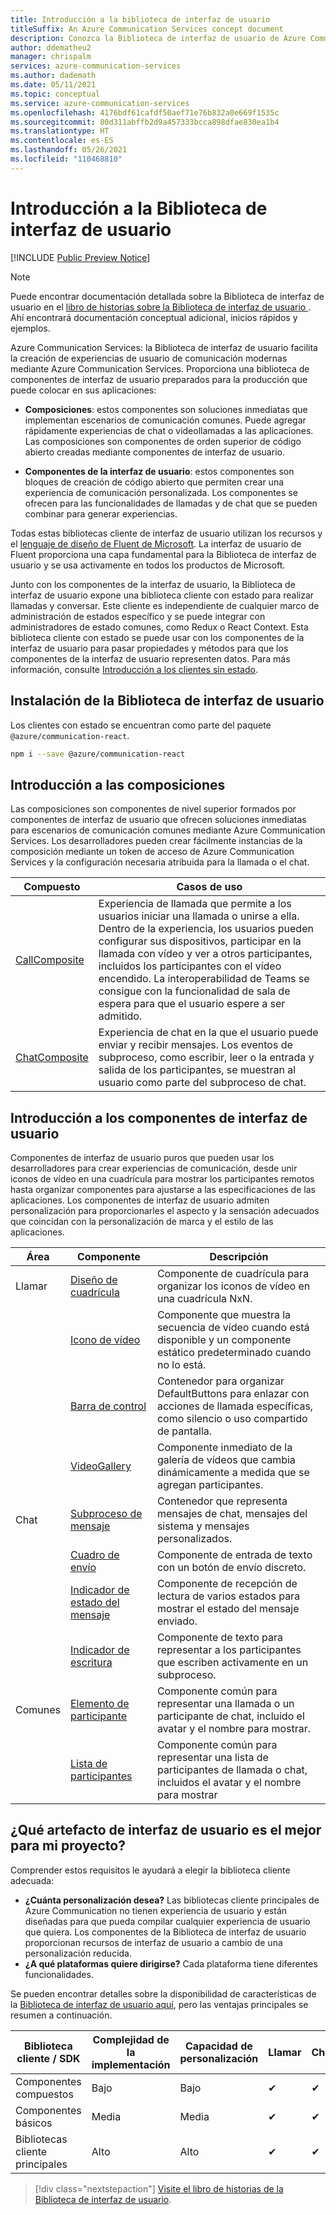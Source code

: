 ```yaml
---
title: Introducción a la biblioteca de interfaz de usuario
titleSuffix: An Azure Communication Services concept document
description: Conozca la Biblioteca de interfaz de usuario de Azure Communication Services.
author: ddematheu2
manager: chrispalm
services: azure-communication-services
ms.author: dademath
ms.date: 05/11/2021
ms.topic: conceptual
ms.service: azure-communication-services
ms.openlocfilehash: 4176bdf61cafdf50aef71e76b832a0e669f1535c
ms.sourcegitcommit: 80d311abffb2d9a457333bcca898dfae830ea1b4
ms.translationtype: HT
ms.contentlocale: es-ES
ms.lasthandoff: 05/26/2021
ms.locfileid: "110468810"
---
```

# <a name="ui-library-overview"></a>Introducción a la Biblioteca de interfaz de usuario

[!INCLUDE [Public Preview Notice](../../includes/public-preview-include.md)]

> [!NOTE]
> Puede encontrar documentación detallada sobre la Biblioteca de interfaz de usuario en el [ libro de historias sobre la Biblioteca de interfaz de usuario ](https://azure.github.io/communication-ui-library). Ahí encontrará documentación conceptual adicional, inicios rápidos y ejemplos.

Azure Communication Services: la Biblioteca de interfaz de usuario facilita la creación de experiencias de usuario de comunicación modernas mediante Azure Communication Services. Proporciona una biblioteca de componentes de interfaz de usuario preparados para la producción que puede colocar en sus aplicaciones:

- **Composiciones**: estos componentes son soluciones inmediatas que implementan escenarios de comunicación comunes.
  Puede agregar rápidamente experiencias de chat o videollamadas a las aplicaciones.
  Las composiciones son componentes de orden superior de código abierto creadas mediante componentes de interfaz de usuario.

- **Componentes de la interfaz de usuario**: estos componentes son bloques de creación de código abierto que permiten crear una experiencia de comunicación personalizada.
  Los componentes se ofrecen para las funcionalidades de llamadas y de chat que se pueden combinar para generar experiencias.

Todas estas bibliotecas cliente de interfaz de usuario utilizan los recursos y el [lenguaje de diseño de Fluent de Microsoft](https://developer.microsoft.com/fluentui/). La interfaz de usuario de Fluent proporciona una capa fundamental para la Biblioteca de interfaz de usuario y se usa activamente en todos los productos de Microsoft.

Junto con los componentes de la interfaz de usuario, la Biblioteca de interfaz de usuario expone una biblioteca cliente con estado para realizar llamadas y conversar.
Este cliente es independiente de cualquier marco de administración de estados específico y se puede integrar con administradores de estado comunes, como Redux o React Context.
Esta biblioteca cliente con estado se puede usar con los componentes de la interfaz de usuario para pasar propiedades y métodos para que los componentes de la interfaz de usuario representen datos. Para más información, consulte [Introducción a los clientes sin estado](https://azure.github.io/communication-ui-library/?path=/story/stateful-client-what-is-stateful--page).

## <a name="installing-ui-library"></a>Instalación de la Biblioteca de interfaz de usuario

Los clientes con estado se encuentran como parte del paquete `@azure/communication-react`. 

```bash
npm i --save @azure/communication-react
```

## <a name="composites-overview"></a>Introducción a las composiciones

Las composiciones son componentes de nivel superior formados por componentes de interfaz de usuario que ofrecen soluciones inmediatas para escenarios de comunicación comunes mediante Azure Communication Services.
Los desarrolladores pueden crear fácilmente instancias de la composición mediante un token de acceso de Azure Communication Services y la configuración necesaria atribuida para la llamada o el chat.

| Compuesto    | Casos de uso  | 
| ------------ | ---------- |
| [CallComposite](https://azure.github.io/communication-ui-library/?path=/docs/composites-callcomposite--basic-example) | Experiencia de llamada que permite a los usuarios iniciar una llamada o unirse a ella. Dentro de la experiencia, los usuarios pueden configurar sus dispositivos, participar en la llamada con vídeo y ver a otros participantes, incluidos los participantes con el vídeo encendido. La interoperabilidad de Teams se consigue con la funcionalidad de sala de espera para que el usuario espere a ser admitido. |
| [ChatComposite](https://azure.github.io/communication-ui-library/?path=/docs/composites-chatcomposite--basic-example)    | Experiencia de chat en la que el usuario puede enviar y recibir mensajes. Los eventos de subproceso, como escribir, leer o la entrada y salida de los participantes, se muestran al usuario como parte del subproceso de chat.                                                                                                                          |

## <a name="ui-component-overview"></a>Introducción a los componentes de interfaz de usuario

Componentes de interfaz de usuario puros que pueden usar los desarrolladores para crear experiencias de comunicación, desde unir iconos de vídeo en una cuadrícula para mostrar los participantes remotos hasta organizar componentes para ajustarse a las especificaciones de las aplicaciones.
Los componentes de interfaz de usuario admiten personalización para proporcionarles el aspecto y la sensación adecuados que coincidan con la personalización de marca y el estilo de las aplicaciones.

| Área    | Componente    | Descripción       |
| ------- | ------------ | ----------------- |
| Llamar | [Diseño de cuadrícula](https://azure.github.io/communication-ui-library/?path=/story/ui-components-gridlayout--grid-layout-component)                | Componente de cuadrícula para organizar los iconos de vídeo en una cuadrícula NxN.                                            |
|         | [Icono de vídeo](https://azure.github.io/communication-ui-library/?path=/story/ui-components-videotile--video-tile-component)                   | Componente que muestra la secuencia de vídeo cuando está disponible y un componente estático predeterminado cuando no lo está.        |
|         | [Barra de control](https://azure.github.io/communication-ui-library/?path=/story/ui-components-controlbar--control-bar-component)                | Contenedor para organizar DefaultButtons para enlazar con acciones de llamada específicas, como silencio o uso compartido de pantalla. |
|         | [VideoGallery](https://azure.github.io/communication-ui-library/?path=/story/ui-components-video-gallery--video-gallery)                                           | Componente inmediato de la galería de vídeos que cambia dinámicamente a medida que se agregan participantes.               |
| Chat    | [Subproceso de mensaje](https://azure.github.io/communication-ui-library/?path=/story/ui-components-messagethread--message-thread-component)       | Contenedor que representa mensajes de chat, mensajes del sistema y mensajes personalizados.                          |
|         | [Cuadro de envío](https://azure.github.io/communication-ui-library/?path=/story/ui-components-sendbox--send-box-component)                         | Componente de entrada de texto con un botón de envío discreto.                                                   |
|         | [Indicador de estado del mensaje](https://azure.github.io/communication-ui-library/?path=/story/ui-components-message-status-indicator--message-status-indicator)        | Componente de recepción de lectura de varios estados para mostrar el estado del mensaje enviado.                                   |
|         | [Indicador de escritura](https://azure.github.io/communication-ui-library/?path=/story/ui-components-typingindicator--typing-indicator-component) | Componente de texto para representar a los participantes que escriben activamente en un subproceso.                      |
| Comunes  | [Elemento de participante](https://azure.github.io/communication-ui-library/?path=/story/ui-components-participantitem--participant-item-component) | Componente común para representar una llamada o un participante de chat, incluido el avatar y el nombre para mostrar.            |
|         | [Lista de participantes](https://azure.github.io/communication-ui-library/?path=/story/ui-components-participant-list--participant-list)                                 | Componente común para representar una lista de participantes de llamada o chat, incluidos el avatar y el nombre para mostrar       |


## <a name="what-ui-artifact-is-best-for-my-project"></a>¿Qué artefacto de interfaz de usuario es el mejor para mi proyecto?

Comprender estos requisitos le ayudará a elegir la biblioteca cliente adecuada:

- **¿Cuánta personalización desea?** Las bibliotecas cliente principales de Azure Communication no tienen experiencia de usuario y están diseñadas para que pueda compilar cualquier experiencia de usuario que quiera. Los componentes de la Biblioteca de interfaz de usuario proporcionan recursos de interfaz de usuario a cambio de una personalización reducida.
- **¿A qué plataformas quiere dirigirse?** Cada plataforma tiene diferentes funcionalidades.

Se pueden encontrar detalles sobre la disponibilidad de características de la [Biblioteca de interfaz de usuario aquí](https://azure.github.io/communication-ui-library/?path=/story/use-cases--page), pero las ventajas principales se resumen a continuación.

| Biblioteca cliente / SDK  | Complejidad de la implementación | Capacidad de personalización | Llamar | Chat | [Interoperabilidad de equipos](../teams-interop.md) |
| --------------------- | ------------------------- | --------------------- | ------- | ---- | ----------------------------------------------------------------------------------------------------- |
| Componentes compuestos  | Bajo                       | Bajo                   | ✔       | ✔    | ✔                                                                                                     |
| Componentes básicos       | Media                    | Media                | ✔       | ✔    | ✔                                                                                                     |
| Bibliotecas cliente principales | Alto                      | Alto                  | ✔       | ✔    | ✔                                                                                                     |

> [!div class="nextstepaction"]
> [Visite el libro de historias de la Biblioteca de interfaz de usuario](https://azure.github.io/communication-ui-library).

